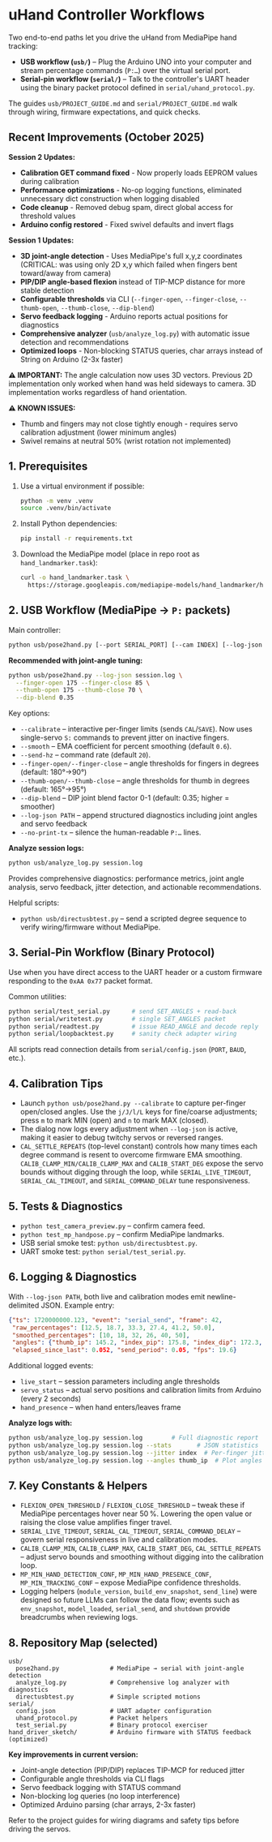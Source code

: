 # uHand Controller Workflows

Two end-to-end paths let you drive the uHand from MediaPipe hand tracking:

- **USB workflow (`usb/`)** – Plug the Arduino UNO into your computer and stream percentage commands (`P:…`) over the virtual serial port.
- **Serial-pin workflow (`serial/`)** – Talk to the controller's UART header using the binary packet protocol defined in `serial/uhand_protocol.py`.

The guides `usb/PROJECT_GUIDE.md` and `serial/PROJECT_GUIDE.md` walk through wiring, firmware expectations, and quick checks.

## Recent Improvements (October 2025)

**Session 2 Updates:**
- **Calibration GET command fixed** - Now properly loads EEPROM values during calibration
- **Performance optimizations** - No-op logging functions, eliminated unnecessary dict construction when logging disabled
- **Code cleanup** - Removed debug spam, direct global access for threshold values
- **Arduino config restored** - Fixed swivel defaults and invert flags

**Session 1 Updates:**
- **3D joint-angle detection** - Uses MediaPipe's full x,y,z coordinates (CRITICAL: was using only 2D x,y which failed when fingers bent toward/away from camera)
- **PIP/DIP angle-based flexion** instead of TIP-MCP distance for more stable detection
- **Configurable thresholds** via CLI (`--finger-open`, `--finger-close`, `--thumb-open`, `--thumb-close`, `--dip-blend`)
- **Servo feedback logging** - Arduino reports actual positions for diagnostics
- **Comprehensive analyzer** (`usb/analyze_log.py`) with automatic issue detection and recommendations
- **Optimized loops** - Non-blocking STATUS queries, char arrays instead of String on Arduino (2-3x faster)

**⚠️ IMPORTANT:** The angle calculation now uses 3D vectors. Previous 2D implementation only worked when hand was held sideways to camera. 3D implementation works regardless of hand orientation.

**⚠️ KNOWN ISSUES:**
- Thumb and fingers may not close tightly enough - requires servo calibration adjustment (lower minimum angles)
- Swivel remains at neutral 50% (wrist rotation not implemented)

## 1. Prerequisites

1. Use a virtual environment if possible:
   ```bash
   python -m venv .venv
   source .venv/bin/activate
   ```
2. Install Python dependencies:
   ```bash
   pip install -r requirements.txt
   ```
3. Download the MediaPipe model (place in repo root as `hand_landmarker.task`):
   ```bash
   curl -o hand_landmarker.task \
     https://storage.googleapis.com/mediapipe-models/hand_landmarker/hand_landmarker/float16/1/hand_landmarker.task
   ```

## 2. USB Workflow (MediaPipe → `P:` packets)

Main controller:
```bash
python usb/pose2hand.py [--port SERIAL_PORT] [--cam INDEX] [--log-json session.json]
```

**Recommended with joint-angle tuning:**
```bash
python usb/pose2hand.py --log-json session.log \
  --finger-open 175 --finger-close 85 \
  --thumb-open 175 --thumb-close 70 \
  --dip-blend 0.35
```

Key options:
- `--calibrate` – interactive per-finger limits (sends `CAL`/`SAVE`). Now uses single-servo `S:` commands to prevent jitter on inactive fingers.
- `--smooth` – EMA coefficient for percent smoothing (default `0.6`).
- `--send-hz` – command rate (default `20`).
- `--finger-open/--finger-close` – angle thresholds for fingers in degrees (default: 180°→90°)
- `--thumb-open/--thumb-close` – angle thresholds for thumb in degrees (default: 165°→95°)
- `--dip-blend` – DIP joint blend factor 0-1 (default: 0.35; higher = smoother)
- `--log-json PATH` – append structured diagnostics including joint angles and servo feedback
- `--no-print-tx` – silence the human-readable `P:…` lines.

**Analyze session logs:**
```bash
python usb/analyze_log.py session.log
```
Provides comprehensive diagnostics: performance metrics, joint angle analysis, servo feedback, jitter detection, and actionable recommendations.

Helpful scripts:
- `python usb/directusbtest.py` – send a scripted degree sequence to verify wiring/firmware without MediaPipe.

## 3. Serial-Pin Workflow (Binary Protocol)

Use when you have direct access to the UART header or a custom firmware responding to the `0xAA 0x77` packet format.

Common utilities:
```bash
python serial/test_serial.py      # send SET_ANGLES + read-back
python serial/writetest.py        # single SET_ANGLES packet
python serial/readtest.py         # issue READ_ANGLE and decode reply
python serial/loopbacktest.py     # sanity check adapter wiring
```
All scripts read connection details from `serial/config.json` (`PORT`, `BAUD`, etc.).

## 4. Calibration Tips

- Launch `python usb/pose2hand.py --calibrate` to capture per-finger open/closed angles. Use the `j/J/l/L` keys for fine/coarse adjustments; press `m` to mark MIN (open) and `n` to mark MAX (closed).
- The dialog now logs every adjustment when `--log-json` is active, making it easier to debug twitchy servos or reversed ranges.
- `CAL_SETTLE_REPEATS` (top-level constant) controls how many times each degree command is resent to overcome firmware EMA smoothing. `CALIB_CLAMP_MIN/CALIB_CLAMP_MAX` and `CALIB_START_DEG` expose the servo bounds without digging through the loop, while `SERIAL_LIVE_TIMEOUT`, `SERIAL_CAL_TIMEOUT`, and `SERIAL_COMMAND_DELAY` tune responsiveness.

## 5. Tests & Diagnostics

- `python test_camera_preview.py` – confirm camera feed.
- `python test_mp_handpose.py` – confirm MediaPipe landmarks.
- USB serial smoke test: `python usb/directusbtest.py`.
- UART smoke test: `python serial/test_serial.py`.

## 6. Logging & Diagnostics

With `--log-json PATH`, both live and calibration modes emit newline-delimited JSON. Example entry:
```json
{"ts": 1720000000.123, "event": "serial_send", "frame": 42,
 "raw_percentages": [12.5, 18.7, 33.3, 27.4, 41.2, 50.0],
 "smoothed_percentages": [10, 18, 32, 26, 40, 50],
 "angles": {"thumb_ip": 145.2, "index_pip": 175.8, "index_dip": 172.3, ...},
 "elapsed_since_last": 0.052, "send_period": 0.05, "fps": 19.6}
```

Additional logged events:
- `live_start` – session parameters including angle thresholds
- `servo_status` – actual servo positions and calibration limits from Arduino (every 2 seconds)
- `hand_presence` – when hand enters/leaves frame

**Analyze logs with:**
```bash
python usb/analyze_log.py session.log        # Full diagnostic report
python usb/analyze_log.py session.log --stats       # JSON statistics
python usb/analyze_log.py session.log --jitter index  # Per-finger jitter
python usb/analyze_log.py session.log --angles thumb_ip  # Plot angles
```

## 7. Key Constants & Helpers

* `FLEXION_OPEN_THRESHOLD` / `FLEXION_CLOSE_THRESHOLD` – tweak these if MediaPipe percentages hover near 50 %. Lowering the open value or raising the close value amplifies finger travel.
* `SERIAL_LIVE_TIMEOUT`, `SERIAL_CAL_TIMEOUT`, `SERIAL_COMMAND_DELAY` – govern serial responsiveness in live and calibration modes.
* `CALIB_CLAMP_MIN`, `CALIB_CLAMP_MAX`, `CALIB_START_DEG`, `CAL_SETTLE_REPEATS` – adjust servo bounds and smoothing without digging into the calibration loop.
* `MP_MIN_HAND_DETECTION_CONF`, `MP_MIN_HAND_PRESENCE_CONF`, `MP_MIN_TRACKING_CONF` – expose MediaPipe confidence thresholds.
* Logging helpers (`module_version`, `build_env_snapshot`, `send_line`) were designed so future LLMs can follow the data flow; events such as `env_snapshot`, `model_loaded`, `serial_send`, and `shutdown` provide breadcrumbs when reviewing logs.

## 8. Repository Map (selected)

```
usb/
  pose2hand.py              # MediaPipe → serial with joint-angle detection
  analyze_log.py            # Comprehensive log analyzer with diagnostics
  directusbtest.py          # Simple scripted motions
serial/
  config.json               # UART adapter configuration
  uhand_protocol.py         # Packet helpers
  test_serial.py            # Binary protocol exerciser
hand_driver_sketch/         # Arduino firmware with STATUS feedback (optimized)
```

**Key improvements in current version:**
- Joint-angle detection (PIP/DIP) replaces TIP-MCP for reduced jitter
- Configurable angle thresholds via CLI flags
- Servo feedback logging with STATUS command
- Non-blocking log queries (no loop interference)
- Optimized Arduino parsing (char arrays, 2-3x faster)

Refer to the project guides for wiring diagrams and safety tips before driving the servos.
